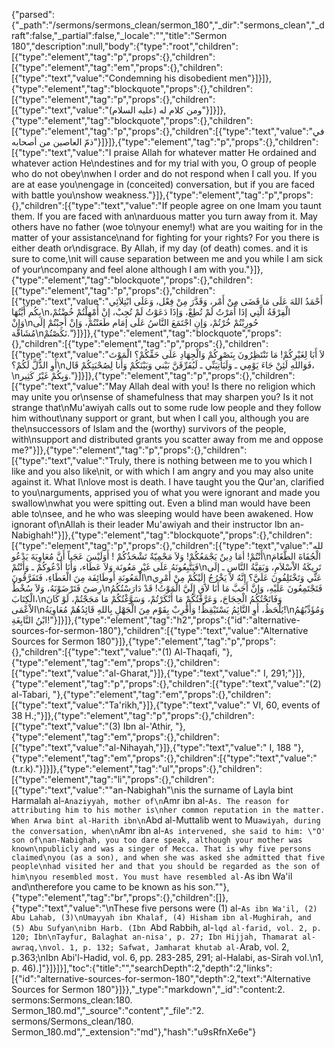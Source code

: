 {"parsed":{"_path":"/sermons/sermons_clean/sermon_180","_dir":"sermons_clean","_draft":false,"_partial":false,"_locale":"","title":"Sermon 180","description":null,"body":{"type":"root","children":[{"type":"element","tag":"p","props":{},"children":[{"type":"element","tag":"em","props":{},"children":[{"type":"text","value":"Condemning his disobedient men"}]}]},{"type":"element","tag":"blockquote","props":{},"children":[{"type":"element","tag":"p","props":{},"children":[{"type":"text","value":"ومن كلام له (عليه السلام)"}]}]},{"type":"element","tag":"blockquote","props":{},"children":[{"type":"element","tag":"p","props":{},"children":[{"type":"text","value":"في ذمّ العاصين من أصحابه"}]}]},{"type":"element","tag":"p","props":{},"children":[{"type":"text","value":"I praise Allah for whatever matter He ordained and whatever action He\ndestines and for my trial with you, O group of people who do not obey\nwhen I order and do not respond when I call you. If you are at ease you\nengage in (conceited) conversation, but if you are faced with battle you\nshow weakness."}]},{"type":"element","tag":"p","props":{},"children":[{"type":"text","value":"If people agree on one Imam you taunt them. If you are faced with an\narduous matter you turn away from it. May others have no father (woe to\nyour enemy!) what are you waiting for in the matter of your assistance\nand for fighting for your rights? For you there is either death or\ndisgrace. By Allah, if my day (of death) comes. and it is sure to come,\nit will cause separation between me and you while I am sick of your\ncompany and feel alone although I am with you."}]},{"type":"element","tag":"blockquote","props":{},"children":[{"type":"element","tag":"p","props":{},"children":[{"type":"text","value":"أَحْمَدُ اللهَ عَلَى مَا قَضَى مِنْ أَمْر، وَقَدَّرَ مِنْ فِعْل، وَعَلَى ابْتِلاَئِي بِكُم أَيَّتُهَا\nالْفِرْقَةُ الَّتِي إذَا أَمَرْتُ لَمْ تُطِعْ، وَإذَا دَعَوْتُ لَمْ تُجِبْ، إنْ أُمْهِلْتُمْ خُضْتُمْ، وَإنْ\nحُورِبْتُمْ خُرْتُمْ، وَإنِ اجْتَمَعَ النَّاسُ عَلَى إمَام طَعَنْتُمْ، وَإنْ أُجِبْتُمْ إلَى مُشَاقَّة\nنَكَصْتُمْ."}]}]},{"type":"element","tag":"blockquote","props":{},"children":[{"type":"element","tag":"p","props":{},"children":[{"type":"text","value":"لاَ أَبَا لِغَيْرِكُمْ! مَا تَنْتَظِرُونَ بِنَصْرِكُمْ وَالْجِهَادِ عَلَى حَقِّكُمْ؟ الْمَوْتَ أَوِ الذُّلَّ لَكُمْ؟\nفَوَاللهِ لَئِنْ جَاءَ يَوْمِي ـ وَلَيَأْتِيَنِّي ـ لَيُفَرِّقَنَّ بَيْني وَبَيْنَكُمْ وَأَنا لِصُحْبَتِكُمْ قَال،\nوَبِكُمْ غَيْرُ كَثِير."}]}]},{"type":"element","tag":"p","props":{},"children":[{"type":"text","value":"May Allah deal with you! Is there no religion which may unite you or\nsense of shamefulness that may sharpen you? Is it not strange that\nMu'awiyah calls out to some rude low people and they follow him without\nany support or grant, but when I call you, although you are the\nsuccessors of Islam and the (worthy) survivors of the people, with\nsupport and distributed grants you scatter away from me and oppose me?"}]},{"type":"element","tag":"p","props":{},"children":[{"type":"text","value":"Truly, there is nothing between me to you which I like and you also like\nit, or with which I am angry and you may also unite against it. What I\nlove most is death. I have taught you the Qur'an, clarified to you\narguments, apprised you of what you were ignorant and made you swallow\nwhat you were spitting out. Even a blind man would have been able to\nsee, and he who was sleeping would have been awakened. How ignorant of\nAllah is their leader Mu'awiyah and their instructor Ibn an-Nabighah!"}]},{"type":"element","tag":"blockquote","props":{},"children":[{"type":"element","tag":"p","props":{},"children":[{"type":"text","value":"لله أَنْتُمْ! أمَا دِينٌ يَجْمَعُكُمْ! وَلاَ مَحْمِيّةٌ تَشْحَذُكُمْ ! أَوَلَيْسَ عَجَباً أَنَّ مُعَاوِيَةَ يَدْعُو\nالْجُفَاةَ الطَّغَامَ فَيَتَّبِعُونَهُ عَلَى غَيْرِ مَعُونَة وَلاَ عَطَاء، وَأَنَا أَدْعُوكُمْ ـ وَأَنْتُمْ\nتَرِيكَةُ الاْسْلاَمِ، وَبَقِيَّةُ النَّاسِ ـ إلَى الْمَعُونَةِ أَوطَائِفَة مِنَ الْعَطَاءِ، فَتَفَرَّقُونَ\nعَنِّي وَتَخْتَلِفُونَ عَلَيَّ؟ إِنَّهُ لاَ يَخْرُجُ إِلَيْكُمْ مِنْ أَمْرِي رِضىً فَتَرْضَوْنَهُ، وَلاَ سُخْطٌ\nفَتَجْتَمِعُونَ عَلَيْهِ، وَإنَّ أَحَبَّ مَا أَنَا لاَق إِلَيَّ الْمَوْتُ! قَدْ دَارَسْتُكُمُ الْكِتَابَ،\nوَفَاتَحْتُكُمُ الْحِجَاجَ، وَعَرَّفْتُكُمْ مَا أَنْكَرْتُمْ، وَسَوَّغْتُكُمْ مَا مَجَجْتُمْ، لَوْ كَانَ الاْعْمَى\nيَلْحَظُ، أَوِ النَّائِمُ يَسْتَيْقِظُ! وَأَقْرِبْ بِقَوْم مِنَ الْجَهْلِ بِاللهِ قَائِدُهُمْ مُعَاوِيَةُ!\nوَمُؤَدِّبُهُمُ ابْنُ النَّابِغَةِ!"}]}]},{"type":"element","tag":"h2","props":{"id":"alternative-sources-for-sermon-180"},"children":[{"type":"text","value":"Alternative Sources for Sermon 180"}]},{"type":"element","tag":"p","props":{},"children":[{"type":"text","value":"(1) Al-Thaqafi, "},{"type":"element","tag":"em","props":{},"children":[{"type":"text","value":"al-Gharat,"}]},{"type":"text","value":" I, 291;"}]},{"type":"element","tag":"p","props":{},"children":[{"type":"text","value":"(2) al-Tabari, "},{"type":"element","tag":"em","props":{},"children":[{"type":"text","value":"Ta'rikh,"}]},{"type":"text","value":" VI, 60, events of 38 H.;"}]},{"type":"element","tag":"p","props":{},"children":[{"type":"text","value":"(3) Ibn al-'Athir, "},{"type":"element","tag":"em","props":{},"children":[{"type":"text","value":"al-Nihayah,"}]},{"type":"text","value":" I, 188 "},{"type":"element","tag":"em","props":{},"children":[{"type":"text","value":"(t.r.k)."}]}]},{"type":"element","tag":"ul","props":{},"children":[{"type":"element","tag":"li","props":{},"children":[{"type":"text","value":"\"an-Nabighah\"\nis the surname of Layla bint Harmalah al-`Anaziyyah, mother of\n`Amr ibn al-`As. The reason for attributing him to his mother is\nher common reputation in the matter. When Arwa bint al-Harith ibn\n`Abd al-Muttalib went to Mu`awiyah, during the conversation, when\n`Amr ibn al-`As intervened, she said to him: \"O' son of\nan-Nabighah, you too dare speak, although your mother was known\npublicly and was a singer of Mecca. That is why five persons claimed\nyou (as a son), and when she was asked she admitted that five people\nhad visited her and that you should be regarded as the son of him\nyou resembled most. You must have resembled al-`As ibn Wa'il and\ntherefore you came to be known as his son.\""},{"type":"element","tag":"br","props":{},"children":[]},{"type":"text","value":"\nThese five persons were (1) al-`As ibn Wa'il, (2) Abu Lahab, (3)\nUmayyah ibn Khalaf, (4) Hisham ibn al-Mughirah, and (5) Abu Sufyan\nibn Harb. (Ibn `Abd Rabbih, al-`lqd al-farid, vol. 2, p. 120; Ibn\nTayfur, Balaghat an-nisa', p. 27; Ibn Hijjah, Thamarat al-awraq,\nvol. 1, p. 132; Safwat, Jamharat khutab al-`Arab, vol. 2, p.363;\nIbn Abi'l-Hadid, vol. 6, pp. 283-285, 291; al-Halabi, as-Sirah vol.\n1, p. 46).]"}]}]}],"toc":{"title":"","searchDepth":2,"depth":2,"links":[{"id":"alternative-sources-for-sermon-180","depth":2,"text":"Alternative Sources for Sermon 180"}]}},"_type":"markdown","_id":"content:2. sermons:Sermons_clean:180. Sermon_180.md","_source":"content","_file":"2. sermons/Sermons_clean/180. Sermon_180.md","_extension":"md"},"hash":"u9sRfnXe6e"}